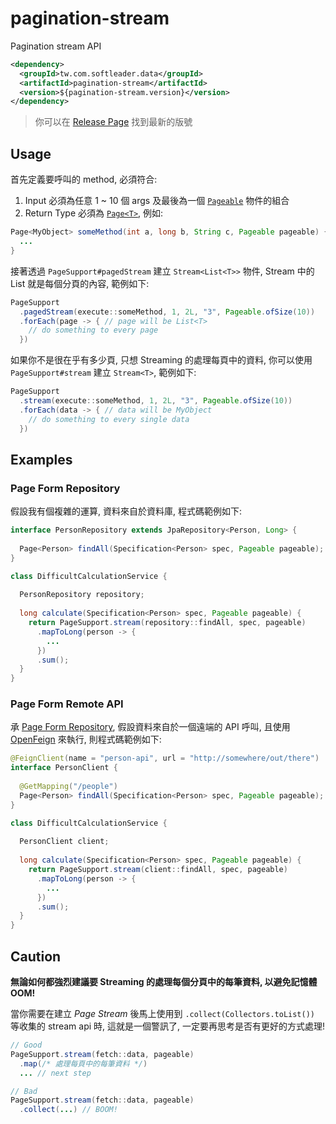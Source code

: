 # pagination-stream

Pagination stream API

```xml
<dependency>
  <groupId>tw.com.softleader.data</groupId>
  <artifactId>pagination-stream</artifactId>
  <version>${pagination-stream.version}</version>
</dependency>
```

> 你可以在 [Release Page](https://github.com/softleader/pagination-stream/releases) 找到最新的版號

## Usage

首先定義要呼叫的 method, 必須符合:

1. Input 必須為任意 1 ~ 10 個 args 及最後為一個 [`Pageable`](https://docs.spring.io/spring-data/commons/docs/current/api/org/springframework/data/domain/Pageable.html) 物件的組合
2. Return Type 必須為 [`Page<T>`](https://docs.spring.io/spring-data/commons/docs/current/api/org/springframework/data/domain/Page.html), 例如:

```java
Page<MyObject> someMethod(int a, long b, String c, Pageable pageable) {
  ...
}  
```

接著透過 `PageSupport#pagedStream` 建立 `Stream<List<T>>` 物件, Stream 中的 List 就是每個分頁的內容, 範例如下:

```java
PageSupport
  .pagedStream(execute::someMethod, 1, 2L, "3", Pageable.ofSize(10))
  .forEach(page -> { // page will be List<T>
    // do something to every page
  })
```

如果你不是很在乎有多少頁, 只想 Streaming 的處理每頁中的資料, 你可以使用 `PageSupport#stream` 建立 `Stream<T>`, 範例如下:

```java    
PageSupport
  .stream(execute::someMethod, 1, 2L, "3", Pageable.ofSize(10))
  .forEach(data -> { // data will be MyObject
    // do something to every single data
  })
```

## Examples

### Page Form Repository

假設我有個複雜的運算, 資料來自於資料庫, 程式碼範例如下:

```java
interface PersonRepository extends JpaRepository<Person, Long> {
 
  Page<Person> findAll(Specification<Person> spec, Pageable pageable);
}

class DifficultCalculationService {
  
  PersonRepository repository;
  
  long calculate(Specification<Person> spec, Pageable pageable) {
    return PageSupport.stream(repository::findAll, spec, pageable)
      .mapToLong(person -> {
        ...
      })
      .sum();
  }
}
```

### Page Form Remote API

承 [Page Form Repository](#page-form-repository), 假設資料來自於一個遠端的 API 呼叫, 且使用 [OpenFeign](https://spring.io/projects/spring-cloud-openfeign) 來執行, 則程式碼範例如下:

```java
@FeignClient(name = "person-api", url = "http://somewhere/out/there")
interface PersonClient {
 
  @GetMapping("/people")
  Page<Person> findAll(Specification<Person> spec, Pageable pageable);
}

class DifficultCalculationService {
  
  PersonClient client;
  
  long calculate(Specification<Person> spec, Pageable pageable) {
    return PageSupport.stream(client::findAll, spec, pageable)
      .mapToLong(person -> {
        ...
      })
      .sum();
  }
}
```

## Caution

**無論如何都強烈建議要 Streaming 的處理每個分頁中的每筆資料, 以避免記憶體 OOM!**

當你需要在建立 *Page Stream* 後馬上使用到  `.collect(Collectors.toList())` 等收集的 stream api 時, 這就是一個警訊了, 一定要再思考是否有更好的方式處理!

```java
// Good
PageSupport.stream(fetch::data, pageable)
  .map(/* 處理每頁中的每筆資料 */)
  ... // next step

// Bad
PageSupport.stream(fetch::data, pageable)
  .collect(...) // BOOM!
```
